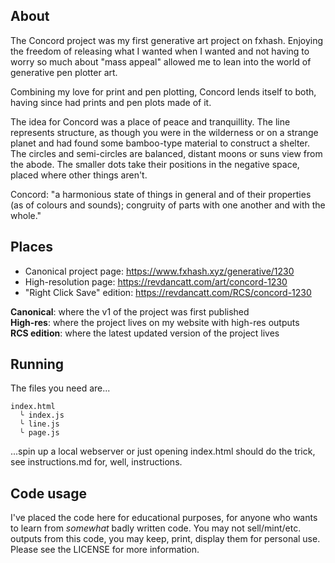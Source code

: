 ## About

The Concord project was my first generative art project on fxhash. Enjoying the freedom of releasing what I wanted when I wanted and not having to worry so much about "mass appeal" allowed me to lean into the world of generative pen plotter art.

Combining my love for print and pen plotting, Concord lends itself to both, having since had prints and pen plots made of it.

The idea for Concord was a place of peace and tranquillity. The line represents structure, as though you were in the wilderness or on a strange planet and had found some bamboo-type material to construct a shelter. The circles and semi-circles are balanced, distant moons or suns view from the abode. The smaller dots take their positions in the negative space, placed where other things aren't.

Concord: "a harmonious state of things in general and of their properties (as of colours and sounds); congruity of parts with one another and with the whole."

## Places

* Canonical project page: https://www.fxhash.xyz/generative/1230
* High-resolution page: https://revdancatt.com/art/concord-1230
* "Right Click Save" edition: https://revdancatt.com/RCS/concord-1230

**Canonical**: where the v1 of the project was first published  
**High-res**: where the project lives on my website with high-res outputs  
**RCS edition**: where the latest updated version of the project lives

## Running

The files you need are...

```
index.html
  ╰ index.js
  ╰ line.js
  ╰ page.js
```

...spin up a local webserver or just opening index.html should do the trick, see instructions.md for, well, instructions.

## Code usage

I've placed the code here for educational purposes, for anyone who wants to learn from _somewhat_ badly written code. You may not sell/mint/etc. outputs from this code, you may keep, print, display them for personal use. Please see the LICENSE for more information.
